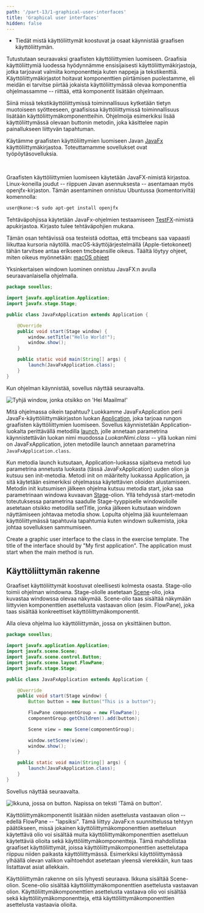 ```yaml
---
path: '/part-13/1-graphical-user-interfaces'
title: 'Graphical user interfaces'
hidden: false
---
```


<text-box variant='learningObjectives' name='Oppimistavoitteet'>

- Tiedät mistä käyttöliittymät koostuvat ja osaat käynnistää graafisen käyttöliittymän.

</text-box>


Tutustutaan seuraavaksi graafisten käyttöliittymien luomiseen. Graafisia käyttöliittymiä luodessa hyödynnämme ensisijaisesti käyttöliittymäkirjastoja, jotka tarjoavat valmiita komponentteja kuten nappeja ja tekstikenttiä. Käyttöliittymäkirjastot hoitavat komponenttien piirtämisen puolestamme, eli meidän ei tarvitse piirtää jokaista käyttöliittymässä olevaa komponenttia ohjelmassamme -- riittää, että komponentit lisätään ohjelmaan.

Siinä missä tekstikäyttöliittymissä toiminnallisuus kytketään tietyn muotoiseen syötteeseen, graafisissa käyttöliittymissä toiminnallisuus lisätään käyttöliittymäkomponentteihin. Ohjelmoija esimerkiksi lisää käyttöliittymässä olevaan buttonin metodin, joka käsittelee napin painallukseen liittyvän tapahtuman.

Käytämme graafisten käyttöliittymien luomiseen Javan [JavaFx](https://en.wikipedia.org/wiki/JavaFX) käyttöliittymäkirjastoa. Toteuttamamme sovellukset ovat työpöytäsovelluksia.

<br/>

<text-box variant='hint' name='Graafiset käyttöliittymät ja tarvittavat kirjastot'>

Graafisten käyttöliittymien luomiseen käytetään JavaFX-nimistä kirjastoa. Linux-koneilla joudut -- riippuen Javan asennuksesta -- asentamaan myös openjfx-kirjaston. Tämän asentaminen onnistuu Ubuntussa (komentoriviltä) komennolla:

```bash
user@kone:~$ sudo apt-get install openjfx
```

Tehtäväpohjissa käytetään JavaFx-ohjelmien testaamiseen [TestFX](https://github.com/TestFX/TestFX/wiki)-nimistä apukirjastoa. Kirjasto tulee tehtäväpohjien mukana.

</text-box>

<text-box variant='hint' name='Tarvittavat oikeudet macOS:lla tehtävien testeihin'>

Tämän osan tehtävissä osa testeistä odottaa, että tmcbeans saa vapaasti liikuttaa kursoria näytöllä. macOS-käyttöjärjestelmällä (Apple-tietokoneet) tähän tarvitsee antaa erikseen tmcbeansille oikeus. Täältä löytyy ohjeet, miten oikeus myönnetään: [macOS ohjeet](/macos-ohjeet)

</text-box>

Yksinkertaisen windown luominen onnistuu JavaFX:n avulla seuraavanlaisella ohjelmalla.


```java
package sovellus;

import javafx.application.Application;
import javafx.stage.Stage;

public class JavaFxApplication extends Application {

    @Override
    public void start(Stage window) {
        window.setTitle("Hello World!");
        window.show();
    }

    public static void main(String[] args) {
        launch(JavaFxApplication.class);
    }
}
```


Kun ohjelman käynnistää, sovellus näyttää seuraavalta.


<img src="../img/material/gui-helloworld.png" alt="Tyhjä window, jonka otsikko on 'Hei Maailma!'"/>



Mitä ohjelmassa oikein tapahtuu? Luokkamme JavaFxApplication perii JavaFx-käyttöliittymäkirjaston luokan [Application](https://docs.oracle.com/javase/8/javafx/api/javafx/application/Application.html), joka tarjoaa rungon graafisten käyttöliittymien luomiseen. Sovellus käynnistetään Application-luokalta perittävällä metodilla [launch](https://docs.oracle.com/javase/8/javafx/api/javafx/application/Application.html#launch-java.lang.Class-java.lang.String...--), jolle annetaan parametrina käynnistettävän luokan nimi muodossa *LuokanNimi.class* -- yllä luokan nimi on JavaFxApplication, joten metodille launch annetaan parametrina `JavaFxApplication.class`.


Kun metodia launch kutsutaan, Application-luokassa sijaitseva metodi luo parametrina annetusta luokasta (tässä JavaFxApplication) uuden olion ja kutsuu sen init-metodia. Metodi init on määritelty luokassa Application, ja sitä käytetään esimerkiksi ohjelmassa käytettävien olioiden alustamiseen. Metodin init kutsumisen jälkeen ohjelma kutsuu metodia start, joka saa parametrinaan windowa kuvaavan [Stage](https://docs.oracle.com/javase/8/javafx/api/javafx/stage/Stage.html)-olion. Yllä tehdyssä start-metodin toteutuksessa parametrina saadulle Stage-tyyppiselle windowoliolle asetetaan otsikko metodilla setTitle, jonka jälkeen kutsutaan windown näyttämiseen johtavaa metodia show. Lopulta ohjelma jää kuuntelemaan käyttöliittymässä tapahtuvia tapahtumia kuten windown sulkemista, joka johtaa sovelluksen sammumiseen.


<programming-exercise name='My first application' tmcname='part13-Part13_01.MyFirstApplication'>

<!-- Luo tehtäväpohjassa olevaan luokkaan graafinen käyttöliittymä, jonka otsikkona on "Sovellukseni". Sovelluksen tulee käynnistyä kun main-metodi suoritetaan. -->
Create a graphic user interface to the class in the exercise template. The title of the interface should by "My first application". The application must start when the main method is run.

</programming-exercise>


## Käyttöliittymän rakenne

Graafiset käyttöliittymät koostuvat oleellisesti kolmesta osasta. Stage-olio toimii ohjelman windowna. Stage-oliolle asetetaan [Scene](https://docs.oracle.com/javase/8/javafx/api/javafx/scene/Scene.html)-olio, joka kuvastaa windowssa olevaa näkymää. Scene-olio taas sisältää näkymään liittyvien komponenttien asettelusta vastaavan olion (esim. FlowPane), joka taas sisältää konkreettiset käyttöliittymäkomponentit.

Alla oleva ohjelma luo käyttöliittymän, jossa on yksittäinen button.


```java
package sovellus;

import javafx.application.Application;
import javafx.scene.Scene;
import javafx.scene.control.Button;
import javafx.scene.layout.FlowPane;
import javafx.stage.Stage;

public class JavaFxApplication extends Application {

    @Override
    public void start(Stage window) {
        Button button = new Button("This is a button");

        FlowPane componentGroup = new FlowPane();
        componentGroup.getChildren().add(button);

        Scene view = new Scene(componentGroup);

        window.setScene(view);
        window.show();
    }

    public static void main(String[] args) {
        launch(JavaFxApplication.class);
    }
}
```

Sovellus näyttää seuraavalta.

<img src="../img/material/gui-button.png" alt="Ikkuna, jossa on button. Napissa on teksti 'Tämä on button'."/>


Käyttöliittymäkomponentit lisätään niiden asettelusta vastaavan olion -- edellä FlowPane -- "lapsiksi". Tämä liittyy JavaFx:n suunnittelussa tehtyyn päätökseen, missä jokainen käyttöliittymäkomponenttien asetteluun käytettävä olio voi sisältää muita käyttöliittymäkomponenttien asetteluun käytettäviä olioita sekä käyttöliittymäkomponentteja. Tämä mahdollistaa graafiset käyttöliittymät, joissa käyttöliittymäkomponenttien asettelutapa riippuu niiden paikasta käyttöliittymässä. Esimerkiksi käyttöliittymässä ylhäällä olevan valikon vaihtoehdot asetetaan yleensä vierekkäin, kun taas listattavat asiat allekkain.


Käyttöliittymän rakenne on siis lyhyesti seuraava. Ikkuna sisältää Scene-olion. Scene-olio sisältää käyttöliittymäkomponenttien asettelusta vastaavan olion. Käyttöliittymäkomponenttien asettelusta vastaava olio voi sisältää sekä käyttöliitymäkomponentteja, että käyttöliittymäkomponenttien asettelusta vastaavia olioita.
